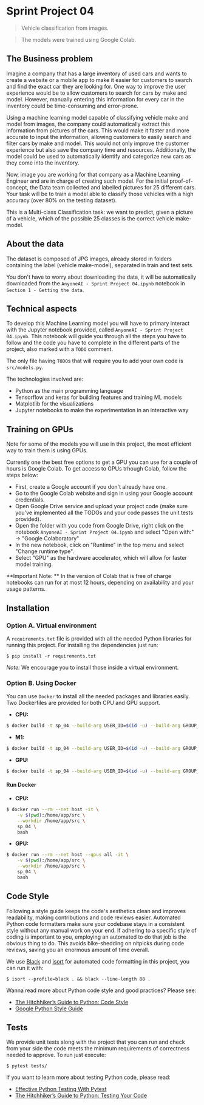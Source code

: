 # Sprint Project 04
> Vehicle classification from images.

> The models were trained using Google Colab.

## The Business problem

Imagine a company that has a large inventory of used cars and wants to create a website or a mobile app to make it easier for customers to search and find the exact car they are looking for. One way to improve the user experience would be to allow customers to search for cars by make and model. However, manually entering this information for every car in the inventory could be time-consuming and error-prone.

Using a machine learning model capable of classifying vehicle make and model from images, the company could automatically extract this information from pictures of the cars. This would make it faster and more accurate to input the information, allowing customers to easily search and filter cars by make and model. This would not only improve the customer experience but also save the company time and resources. Additionally, the model could be used to automatically identify and categorize new cars as they come into the inventory.

Now, image you are working for that company as a Machine Learning Engineer and are in charge of creating such model. For the initial proof-of-concept, the Data team collected and labelled pictures for 25 different cars. Your task will be to train a model able to classify those vehicles with a high accuracy (over 80% on the testing dataset).

This is a Multi-class Classification task: we want to predict, given a picture of a vehicle, which of the possible 25 classes is the correct vehicle make-model.

## About the data

The dataset is composed of JPG images, already stored in folders containing the label (vehicle make-model), separated in train and test sets.

You don't have to worry about downloading the data, it will be automatically downloaded from the `AnyoneAI - Sprint Project 04.ipynb` notebook in `Section 1 - Getting the data`.

## Technical aspects

To develop this Machine Learning model you will have to primary interact with the Jupyter notebook provided, called `AnyoneAI - Sprint Project 04.ipynb`. This notebook will guide you through all the steps you have to follow and the code you have to complete in the different parts of the project, also marked with a `TODO` comment.

The only file having `TODO`s that will require you to add your own code is `src/models.py`.

The technologies involved are:
- Python as the main programming language
- Tensorflow and keras for building features and training ML models
- Matplotlib for the visualizations
- Jupyter notebooks to make the experimentation in an interactive way

## Training on GPUs

Note for some of the models you will use in this project, the most efficient way to train them is using GPUs.

Currently one the best free options to get a GPU you can use for a couple of hours is Google Colab. To get access to GPUs trhough Colab, follow the steps below:
- First, create a Google account if you don't already have one.
- Go to the Google Colab website and sign in using your Google account credentials.
- Open Google Drive service and upload your project code (make sure you've implemented all the TODOs and your code passes the unit tests provided).
- Open the folder with you code from Google Drive, right click on the notebook `AnyoneAI - Sprint Project 04.ipynb` and select "Open with:" -> "Google Colaboratory"
- In the new notebook, click on "Runtime" in the top menu and select "Change runtime type".
- Select "GPU" as the hardware accelerator, which will allow for faster model training.

**Important Note: ** In the version of Colab that is free of charge notebooks can run for at most 12 hours, depending on availability and your usage patterns.

## Installation

### Option A. Virtual environment

A `requirements.txt` file is provided with all the needed Python libraries for running this project. For installing the dependencies just run:

```console
$ pip install -r requirements.txt
```

*Note:* We encourage you to install those inside a virtual environment.

### Option B. Using Docker

You can use `Docker` to install all the needed packages and libraries easily. Two Dockerfiles are provided for both CPU and GPU support.

- **CPU:**

```bash
$ docker build -t sp_04 --build-arg USER_ID=$(id -u) --build-arg GROUP_ID=$(id -g) -f docker/Dockerfile .
```

- **M1:**

```bash
$ docker build -t sp_04 --build-arg USER_ID=$(id -u) --build-arg GROUP_ID=$(id -g) -f docker/Dockerfile.M1 .
```

- **GPU:**

```bash
$ docker build -t sp_04 --build-arg USER_ID=$(id -u) --build-arg GROUP_ID=$(id -g) -f docker/Dockerfile_gpu .
```

#### Run Docker

- **CPU:**

```bash
$ docker run --rm --net host -it \
    -v $(pwd):/home/app/src \
    --workdir /home/app/src \
    sp_04 \
    bash
```

- **GPU:**

```bash
$ docker run --rm --net host --gpus all -it \
    -v $(pwd):/home/app/src \
    --workdir /home/app/src \
    sp_04 \
    bash
```

## Code Style

Following a style guide keeps the code's aesthetics clean and improves readability, making contributions and code reviews easier. Automated Python code formatters make sure your codebase stays in a consistent style without any manual work on your end. If adhering to a specific style of coding is important to you, employing an automated to do that job is the obvious thing to do. This avoids bike-shedding on nitpicks during code reviews, saving you an enormous amount of time overall.

We use [Black](https://black.readthedocs.io/) and [isort](https://pycqa.github.io/isort/) for automated code formatting in this project, you can run it with:

```console
$ isort --profile=black . && black --line-length 88 .
```

Wanna read more about Python code style and good practices? Please see:
- [The Hitchhiker’s Guide to Python: Code Style](https://docs.python-guide.org/writing/style/)
- [Google Python Style Guide](https://google.github.io/styleguide/pyguide.html)

## Tests

We provide unit tests along with the project that you can run and check from your side the code meets the minimum requirements of correctness needed to approve. To run just execute:

```console
$ pytest tests/
```

If you want to learn more about testing Python code, please read:
- [Effective Python Testing With Pytest](https://realpython.com/pytest-python-testing/)
- [The Hitchhiker’s Guide to Python: Testing Your Code](https://docs.python-guide.org/writing/tests/)
